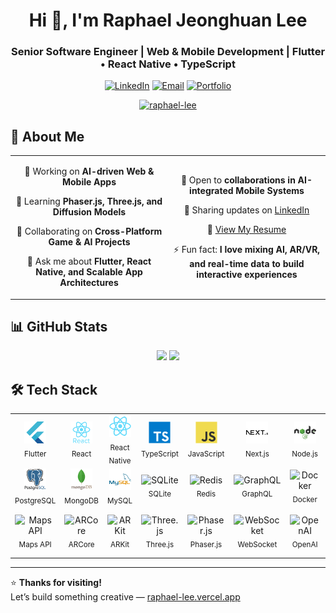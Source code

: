<h1 align="center">Hi 👋, I'm Raphael Jeonghuan Lee</h1>
<h3 align="center">Senior Software Engineer | Web & Mobile Development | Flutter • React Native • TypeScript</h3>

<p align="center">
  <a href="https://linkedin.com/in/raphael-jeonghuan-lee" target="blank"><img src="https://img.shields.io/badge/-LinkedIn-0077B5?style=for-the-badge&logo=linkedin&logoColor=white" alt="LinkedIn" /></a>
  <a href="mailto:raphael.lee1029@gmail.com"><img src="https://img.shields.io/badge/-Email-D14836?style=for-the-badge&logo=gmail&logoColor=white" alt="Email" /></a>
  <a href="https://raphael-lee.vercel.app/" target="blank"><img src="https://img.shields.io/badge/-Portfolio-000000?style=for-the-badge&logo=vercel&logoColor=white" alt="Portfolio" /></a>
</p>

<p align="center">
  <a href="https://github.com/ryo-ma/github-profile-trophy">
    <img src="https://github-profile-trophy.vercel.app/?username=raphael-lee&theme=darkhub&no-frame=true&margin-w=15" alt="raphael-lee" />
  </a>
</p>

## 🚀 About Me

<table align="center">
<tr>
<td align="center" width="50%">

🔭 Working on **AI-driven Web & Mobile Apps**

🌱 Learning **Phaser.js, Three.js, and Diffusion Models**

👯 Collaborating on **Cross-Platform Game & AI Projects**

💬 Ask me about **Flutter, React Native, and Scalable App Architectures**

</td>
<td align="center" width="50%">

🤝 Open to **collaborations in AI-integrated Mobile Systems**

📝 Sharing updates on [LinkedIn](https://linkedin.com/in/raphael-jeonghuan-lee)

📄 [View My Resume](https://raphael-lee.vercel.app/)

⚡ Fun fact: **I love mixing AI, AR/VR, and real-time data to build interactive experiences**

</td>
</tr>
</table>

## 📊 GitHub Stats

<p align="center">
  <img height="180em" src="https://github-readme-stats.vercel.app/api?username=raphael-lee&show_icons=true&theme=dark&hide_border=true&include_all_commits=true&count_private=true"/>
  <img height="180em" src="https://github-readme-streak-stats.herokuapp.com/?user=raphael-lee&theme=dark&hide_border=true"/>
</p>

## 🛠️ Tech Stack

<div align="center">
<table>
<tr>
<td align="center" width="70">
<img src="https://raw.githubusercontent.com/devicons/devicon/master/icons/flutter/flutter-original.svg" width="35" alt="Flutter" />
<br><sub>Flutter</sub>
</td>
<td align="center" width="70">
<img src="https://raw.githubusercontent.com/devicons/devicon/master/icons/react/react-original-wordmark.svg" width="35" alt="React" />
<br><sub>React</sub>
</td>
<td align="center" width="70">
<img src="https://raw.githubusercontent.com/devicons/devicon/master/icons/react/react-original.svg" width="35" alt="React Native" />
<br><sub>React Native</sub>
</td>
<td align="center" width="70">
<img src="https://raw.githubusercontent.com/devicons/devicon/master/icons/typescript/typescript-original.svg" width="35" alt="TypeScript" />
<br><sub>TypeScript</sub>
</td>
<td align="center" width="70">
<img src="https://raw.githubusercontent.com/devicons/devicon/master/icons/javascript/javascript-original.svg" width="35" alt="JavaScript" />
<br><sub>JavaScript</sub>
</td>
<td align="center" width="70">
<img src="https://raw.githubusercontent.com/devicons/devicon/master/icons/nextjs/nextjs-original-wordmark.svg" width="35" alt="Next.js" />
<br><sub>Next.js</sub>
</td>
<td align="center" width="70">
<img src="https://raw.githubusercontent.com/devicons/devicon/master/icons/nodejs/nodejs-original-wordmark.svg" width="35" alt="Node.js" />
<br><sub>Node.js</sub>
</td>
<td align="center" width="70">
<img src="https://raw.githubusercontent.com/devicons/devicon/master/icons/express/express-original-wordmark.svg" width="35" alt="Express" />
<br><sub>Express.js</sub>
</td>
<td align="center" width="70">
<img src="https://raw.githubusercontent.com/devicons/devicon/master/icons/firebase/firebase-plain-wordmark.svg" width="35" alt="Firebase" />
<br><sub>Firebase</sub>
</td>
<td align="center" width="70">
<img src="https://www.vectorlogo.zone/logos/amazon_aws/amazon_aws-icon.svg" width="35" alt="AWS" />
<br><sub>AWS</sub>
</td>
</tr>
<tr>
<td align="center" width="70">
<img src="https://raw.githubusercontent.com/devicons/devicon/master/icons/postgresql/postgresql-original-wordmark.svg" width="35" alt="PostgreSQL" />
<br><sub>PostgreSQL</sub>
</td>
<td align="center" width="70">
<img src="https://raw.githubusercontent.com/devicons/devicon/master/icons/mongodb/mongodb-original-wordmark.svg" width="35" alt="MongoDB" />
<br><sub>MongoDB</sub>
</td>
<td align="center" width="70">
<img src="https://raw.githubusercontent.com/devicons/devicon/master/icons/mysql/mysql-original-wordmark.svg" width="35" alt="MySQL" />
<br><sub>MySQL</sub>
</td>
<td align="center" width="70">
<img src="https://www.vectorlogo.zone/logos/sqlite/sqlite-icon.svg" width="35" alt="SQLite" />
<br><sub>SQLite</sub>
</td>
<td align="center" width="70">
<img src="https://www.vectorlogo.zone/logos/redis/redis-icon.svg" width="35" alt="Redis" />
<br><sub>Redis</sub>
</td>
<td align="center" width="70">
<img src="https://www.vectorlogo.zone/logos/graphql/graphql-icon.svg" width="35" alt="GraphQL" />
<br><sub>GraphQL</sub>
</td>
<td align="center" width="70">
<img src="https://www.vectorlogo.zone/logos/docker/docker-icon.svg" width="35" alt="Docker" />
<br><sub>Docker</sub>
</td>
<td align="center" width="70">
<img src="https://www.vectorlogo.zone/logos/git-scm/git-scm-icon.svg" width="35" alt="Git" />
<br><sub>Git</sub>
</td>
<td align="center" width="70">
<img src="https://raw.githubusercontent.com/devicons/devicon/master/icons/figma/figma-original.svg" width="35" alt="Figma" />
<br><sub>Figma</sub>
</td>
<td align="center" width="70">
<img src="https://upload.wikimedia.org/wikipedia/commons/3/3f/GitHub-Mark-64px.png" width="35" alt="GitHub" />
<br><sub>GitHub</sub>
</td>
</tr>
<tr>
<td align="center" width="70">
<img src="https://upload.wikimedia.org/wikipedia/commons/1/17/Google_Maps_icon_(2020).svg" width="35" alt="Maps API" />
<br><sub>Maps API</sub>
</td>
<td align="center" width="70">
<img src="https://upload.wikimedia.org/wikipedia/commons/3/37/ARCore_Logo.png" width="35" alt="ARCore" />
<br><sub>ARCore</sub>
</td>
<td align="center" width="70">
<img src="https://upload.wikimedia.org/wikipedia/commons/5/59/ARKit_Logo.svg" width="35" alt="ARKit" />
<br><sub>ARKit</sub>
</td>
<td align="center" width="70">
<img src="https://upload.wikimedia.org/wikipedia/commons/a/a0/Three.js_Icon.svg" width="35" alt="Three.js" />
<br><sub>Three.js</sub>
</td>
<td align="center" width="70">
<img src="https://upload.wikimedia.org/wikipedia/commons/4/47/Phaser_Logo.svg" width="35" alt="Phaser.js" />
<br><sub>Phaser.js</sub>
</td>
<td align="center" width="70">
<img src="https://upload.wikimedia.org/wikipedia/commons/1/1b/WebSocket_Logo.svg" width="35" alt="WebSocket" />
<br><sub>WebSocket</sub>
</td>
<td align="center" width="70">
<img src="https://www.vectorlogo.zone/logos/openai/openai-icon.svg" width="35" alt="OpenAI" />
<br><sub>OpenAI</sub>
</td>
<td align="center" width="70">
<img src="https://huggingface.co/front/assets/huggingface_logo-noborder.svg" width="35" alt="Hugging Face" />
<br><sub>Hugging Face</sub>
</td>
<td align="center" width="70">
<img src="https://www.vectorlogo.zone/logos/python/python-icon.svg" width="35" alt="Python" />
<br><sub>Python</sub>
</td>
<td align="center" width="70">
<img src="https://www.vectorlogo.zone/logos/pytorch/pytorch-icon.svg" width="35" alt="PyTorch" />
<br><sub>PyTorch</sub>
</td>
</tr>
</table>
</div>

---

⭐ **Thanks for visiting!**  
Let’s build something creative — [raphael-lee.vercel.app](https://raphael-lee.vercel.app/)
